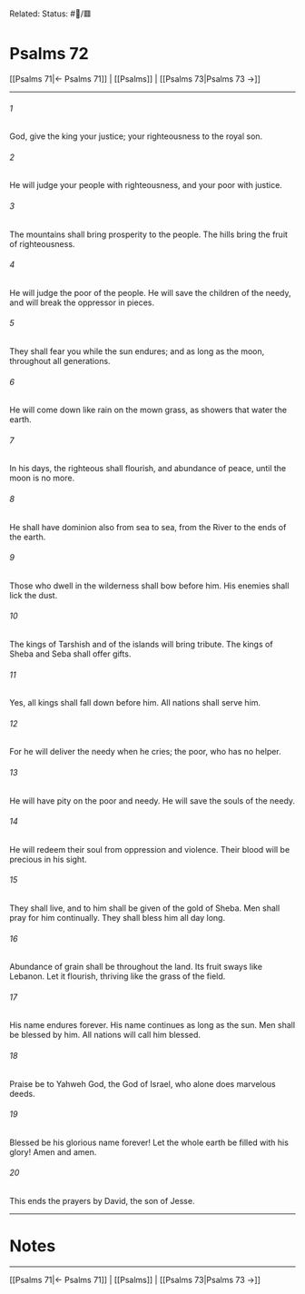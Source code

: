 Related:
Status: #📖/🟥
# Psalms 72

[[Psalms 71|← Psalms 71]] | [[Psalms]] | [[Psalms 73|Psalms 73 →]]
***



###### 1 
God, give the king your justice; your righteousness to the royal son. 

###### 2 
He will judge your people with righteousness, and your poor with justice. 

###### 3 
The mountains shall bring prosperity to the people. The hills bring the fruit of righteousness. 

###### 4 
He will judge the poor of the people. He will save the children of the needy, and will break the oppressor in pieces. 

###### 5 
They shall fear you while the sun endures; and as long as the moon, throughout all generations. 

###### 6 
He will come down like rain on the mown grass, as showers that water the earth. 

###### 7 
In his days, the righteous shall flourish, and abundance of peace, until the moon is no more. 

###### 8 
He shall have dominion also from sea to sea, from the River to the ends of the earth. 

###### 9 
Those who dwell in the wilderness shall bow before him. His enemies shall lick the dust. 

###### 10 
The kings of Tarshish and of the islands will bring tribute. The kings of Sheba and Seba shall offer gifts. 

###### 11 
Yes, all kings shall fall down before him. All nations shall serve him. 

###### 12 
For he will deliver the needy when he cries; the poor, who has no helper. 

###### 13 
He will have pity on the poor and needy. He will save the souls of the needy. 

###### 14 
He will redeem their soul from oppression and violence. Their blood will be precious in his sight. 

###### 15 
They shall live, and to him shall be given of the gold of Sheba. Men shall pray for him continually. They shall bless him all day long. 

###### 16 
Abundance of grain shall be throughout the land. Its fruit sways like Lebanon. Let it flourish, thriving like the grass of the field. 

###### 17 
His name endures forever. His name continues as long as the sun. Men shall be blessed by him. All nations will call him blessed. 

###### 18 
Praise be to Yahweh God, the God of Israel, who alone does marvelous deeds. 

###### 19 
Blessed be his glorious name forever! Let the whole earth be filled with his glory! Amen and amen. 

###### 20 
This ends the prayers by David, the son of Jesse.

---
# Notes


***
[[Psalms 71|← Psalms 71]] | [[Psalms]] | [[Psalms 73|Psalms 73 →]]
